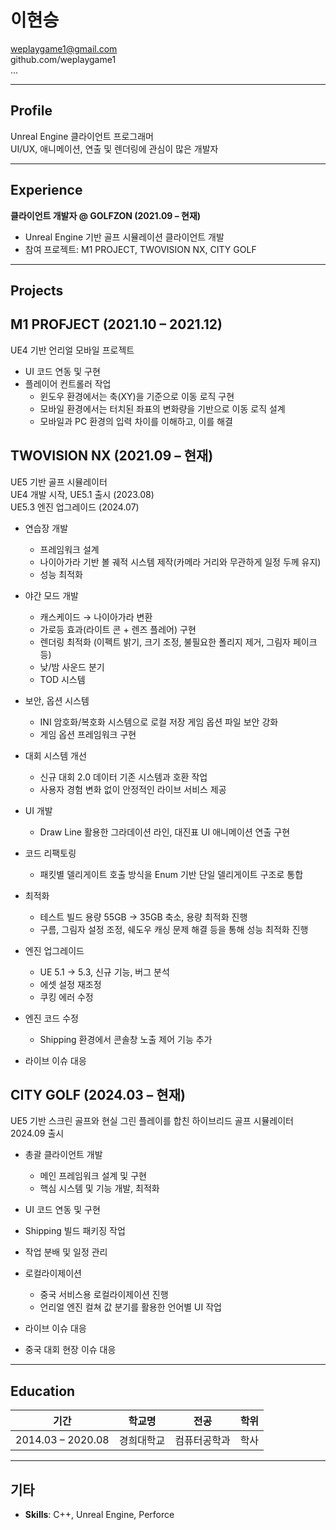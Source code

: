 # 이현승  
weplaygame1@gmail.com  
github.com/weplaygame1  
...  

---

## Profile
Unreal Engine 클라이언트 프로그래머  
UI/UX, 애니메이션, 연출 및 렌더링에 관심이 많은 개발자  

[//]: # (단순한 기능 구현을 넘어서 비주얼 품질과 사용자 경험 향상을 지향하며, 디자이너 및 아티스트와의 협업을 통해 아이디어를 시각적으로 완성하는 과정에 강점을 가지고 있습니다.)

---

## Experience
**클라이언트 개발자 @ GOLFZON (2021.09 – 현재)**  
- Unreal Engine 기반 골프 시뮬레이션 클라이언트 개발  
- 참여 프로젝트: M1 PROJECT, TWOVISION NX, CITY GOLF  

---

## Projects

##  M1 PROFJECT (2021.10 – 2021.12)
UE4 기반 언리얼 모바일 프로젝트  
- UI 코드 연동 및 구현  
- 플레이어 컨트롤러 작업
  - 윈도우 환경에서는 축(XY)을 기준으로 이동 로직 구현  
  - 모바일 환경에서는 터치된 좌표의 변화량을 기반으로 이동 로직 설계  
  - 모바일과 PC 환경의 입력 차이를 이해하고, 이를 해결  

##

## TWOVISION NX (2021.09 – 현재)
UE5 기반 골프 시뮬레이터  
UE4 개발 시작, UE5.1 출시 (2023.08)  
UE5.3 엔진 업그레이드 (2024.07)  
- 연습장 개발
  - 프레임워크 설계
  - 나이아가라 기반 볼 궤적 시스템 제작(카메라 거리와 무관하게 일정 두께 유지)
  - 성능 최적화

- 야간 모드 개발  
  - 캐스케이드 → 나이아가라 변환  
  - 가로등 효과(라이트 콘 + 렌즈 플레어) 구현  
  - 렌더링 최적화 (이펙트 밝기, 크기 조정, 불필요한 폴리지 제거, 그림자 페이크 등)  
  - 낮/밤 사운드 분기
  - TOD 시스템  
  
- 보안, 옵션 시스템  
  - INI 암호화/복호화 시스템으로 로컬 저장 게임 옵션 파일 보안 강화  
  - 게임 옵션 프레임워크 구현

- 대회 시스템 개선  
  - 신규 대회 2.0 데이터 기존 시스템과 호환 작업  
  - 사용자 경험 변화 없이 안정적인 라이브 서비스 제공

- UI 개발  
  - Draw Line 활용한 그라데이션 라인, 대진표 UI 애니메이션 연출 구현

- 코드 리팩토링  
  - 패킷별 델리게이트 호출 방식을 Enum 기반 단일 델리게이트 구조로 통합

- 최적화  
  - 테스트 빌드 용량 55GB → 35GB 축소, 용량 최적화 진행  
  - 구름, 그림자 설정 조정, 쉐도우 캐싱 문제 해결 등을 통해 성능 최적화 진행

- 엔진 업그레이드  
  - UE 5.1 → 5.3, 신규 기능, 버그 분석
  - 에셋 설정 재조정  
  - 쿠킹 에러 수정

- 엔진 코드 수정  
  - Shipping 환경에서 콘솔창 노출 제어 기능 추가

- 라이브 이슈 대응

##

## CITY GOLF (2024.03 – 현재)
UE5 기반 스크린 골프와 현실 그린 플레이를 합친 하이브리드 골프 시뮬레이터  
2024.09 출시  
- 총괄 클라이언트 개발  
  - 메인 프레임워크 설계 및 구현  
  - 핵심 시스템 및 기능 개발, 최적화  

- UI 코드 연동 및 구현  

- Shipping 빌드 패키징 작업  

- 작업 분배 및 일정 관리  

- 로컬라이제이션  
  - 중국 서비스용 로컬라이제이션 진행  
  - 언리얼 엔진 컬쳐 값 분기를 활용한 언어별 UI 작업  

- 라이브 이슈 대응  

- 중국 대회 현장 이슈 대응  

---

## Education
| 기간        | 학교명       | 전공         | 학위   |
|-------------|--------------|--------------|--------|
| 2014.03 – 2020.08 | 경희대학교     | 컴퓨터공학과 | 학사   |

---

## 기타
- **Skills**: C++, Unreal Engine, Perforce  
 
